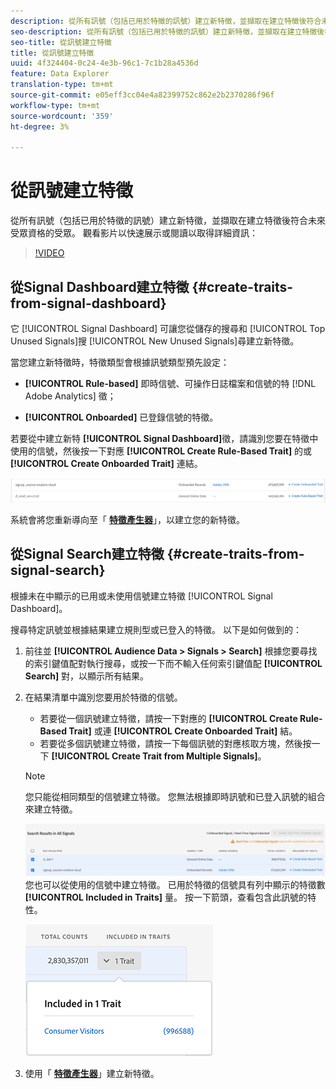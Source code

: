 ```yaml
---
description: 從所有訊號（包括已用於特徵的訊號）建立新特徵，並擷取在建立特徵後符合未來受眾資格的受眾。
seo-description: 從所有訊號（包括已用於特徵的訊號）建立新特徵，並擷取在建立特徵後符合未來受眾資格的受眾。
seo-title: 從訊號建立特徵
title: 從訊號建立特徵
uuid: 4f324404-0c24-4e3b-96c1-7c1b28a4536d
feature: Data Explorer
translation-type: tm+mt
source-git-commit: e05eff3cc04e4a82399752c862e2b2370286f96f
workflow-type: tm+mt
source-wordcount: '359'
ht-degree: 3%

---
```



# 從訊號建立特徵

從所有訊號（包括已用於特徵的訊號）建立新特徵，並擷取在建立特徵後符合未來受眾資格的受眾。 觀看影片以快速展示或閱讀以取得詳細資訊：

>[!VIDEO](https://video.tv.adobe.com/v/25169/?quality=12)

## 從Signal Dashboard建立特徵 {#create-traits-from-signal-dashboard}

它 [!UICONTROL Signal Dashboard] 可讓您從儲存的搜尋和 [!UICONTROL Top Unused Signals]搜 [!UICONTROL New Unused Signals]尋建立新特徵。

當您建立新特徵時，特徵類型會根據訊號類型預先設定：

* **[!UICONTROL Rule-based]** 即時信號、可操作日誌檔案和信號的特 [!DNL Adobe Analytics] 徵；

* **[!UICONTROL Onboarded]** 已登錄信號的特徵。

若要從中建立新特 **[!UICONTROL Signal Dashboard]**&#x200B;徵，請識別您要在特徵中使用的信號，然後按一下對應 **[!UICONTROL Create Rule-Based Trait]** 的或 **[!UICONTROL Create Onboarded Trait]** 連結。

![](assets/signals-create-trait.png)

系統會將您重新導向至「 **[特徵產生器](../../features/traits/about-trait-builder.md)**」，以建立您的新特徵。

## 從Signal Search建立特徵 {#create-traits-from-signal-search}

根據未在中顯示的已用或未使用信號建立特徵 [!UICONTROL Signal Dashboard]。

搜尋特定訊號並根據結果建立規則型或已登入的特徵。 以下是如何做到的：

1. 前往並 **[!UICONTROL Audience Data > Signals > Search]** 根據您要尋找的索引鍵值配對執行搜尋，或按一下而不輸入任何索引鍵值配 **[!UICONTROL Search]** 對，以顯示所有結果。
2. 在結果清單中識別您要用於特徵的信號。
   * 若要從一個訊號建立特徵，請按一下對應的 **[!UICONTROL Create Rule-Based Trait]** 或連 **[!UICONTROL Create Onboarded Trait]** 結。
   * 若要從多個訊號建立特徵，請按一下每個訊號的對應核取方塊，然後按一下 **[!UICONTROL Create Trait from Multiple Signals]**。
   >[!NOTE]
   >您只能從相同類型的信號建立特徵。 您無法根據即時訊號和已登入訊號的組合來建立特徵。
   >
   > ![](assets/signals-create-trait-search.png)
   >您也可以從使用的信號中建立特徵。 已用於特徵的信號具有列中顯示的特徵數 **[!UICONTROL Included in Traits]** 量。 按一下箭頭，查看包含此訊號的特性。
   >
   >![](assets/signals-used-traits.png)

3. 使用「 **[特徵產生器](../../features/traits/about-trait-builder.md)**」建立新特徵。
